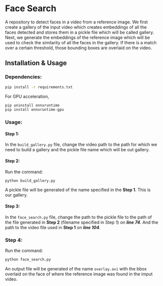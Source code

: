 # Face Search

A repository to detect faces in a video from a reference image. We first create a gallery of the input video which creates embeddings of all the faces detected and stores them in a pickle file which will be called gallery. Next, we generate the embeddings of the reference image which will be used to check the similarity of all the faces in the gallery. If there is a match over a certain threshold, those bounding boxes are overlaid on the video.

## Installation & Usage
### Dependencies:
```sh
pip install -r requirements.txt
```
For GPU acceleration,
```sh
pip uninstall onnxruntime
pip install onnxruntime-gpu
```
### Usage:
#### Step 1:

In the `build_gallery.py` file, change the video path to the path for which we need to build a gallery and the pickle file name which will be out gallery.

#### Step 2:
Run the command:
```sh
python build_gallery.py
```
A pickle file will be generated of the name specified in the **Step 1**. This is our gallery.

#### Step 3:
In the `face_search.py` file, change the path to the pickle file to the path of the file generated in **Step 2** (filename specified in Step 1) on ***line 74***. And the path to the video file used in **Step 1** on ***line 104***. 

### Step 4:
Run the command:
```sh
python face_search.py
```
An output file will be generated of the name `overlay.avi` with the bbox overlaid on the face of where the reference image was found in the imput video.

